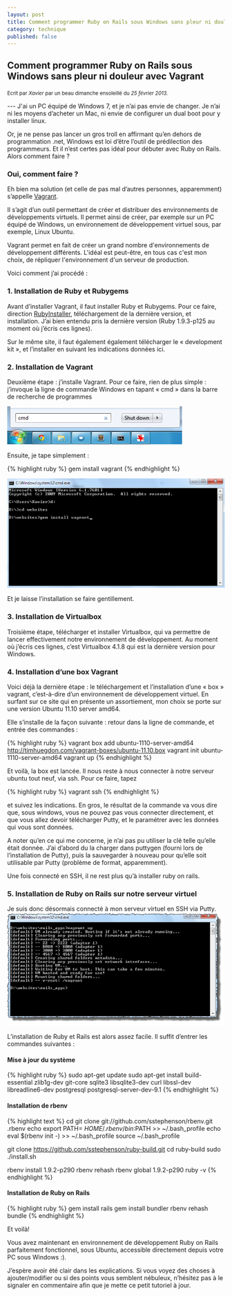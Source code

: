```yaml
---
layout: post
title: Comment programmer Ruby on Rails sous Windows sans pleur ni douleur avec Vagrant
category: technique
published: false
---
```

<h2 class="text-center">Comment programmer Ruby on Rails sous Windows sans pleur ni douleur avec Vagrant</h2>
<p class="muted text-center"><small>Ecrit par <em>Xavier</em> par un beau dimanche ensoleillé du <em>25 février 2013.</em> </small></p>
---
J'ai un PC équipé de Windows 7, et je n’ai pas envie de changer. Je n’ai ni les moyens d’acheter un Mac, ni envie de configurer un dual boot pour y installer linux. 

Or, je ne pense pas lancer un gros troll en affirmant qu’en dehors de programmation .net, Windows est loi d’être l’outil de prédilection des programmeurs. Et il n’est certes pas idéal pour débuter avec Ruby on Rails.
Alors comment faire ?

### Oui, comment faire ?

Eh bien ma solution (et celle de pas mal d’autres personnes, apparemment) s’appelle [Vagrant](http://www.vagrantup.com/).

Il s’agit d’un outil permettant de créer et distribuer des environnements de développements virtuels. Il permet ainsi de créer, par exemple sur un PC équipé de Windows, un environnement de développement virtuel sous, par exemple, Linux Ubuntu.

Vagrant permet en fait de créer un grand nombre d'environnements de développement différents. L'idéal est peut-être, en tous cas c'est mon choix, de répliquer l'environnement d'un serveur de production.

Voici comment j’ai procédé :

### 1. Installation de Ruby et Rubygems
Avant d’installer Vagrant, il faut installer Ruby et Rubygems. Pour ce faire, direction [RubyInstaller](http://rubyinstaller.org/), téléchargement de la dernière version, et installation. J’ai bien entendu pris la dernière version (Ruby 1.9.3-p125 au moment où j’écris ces lignes).

Sur le même site, il faut également également télécharger le « development kit », et l’installer en suivant les indications données ici.

### 2. Installation de Vagrant
Deuxième étape : j’installe Vagrant. Pour ce faire, rien de plus simple : j’invoque la ligne de commande Windows en tapant « cmd » dans la barre de recherche de programmes

![SideBlog - installation de Vagrant](/assets/images/1.png)

Ensuite, je tape simplement :

{% highlight ruby %}
gem install vagrant
{% endhighlight %}

![SideBlog - installation de Vagrant](/assets/images/2.png)

Et je laisse l’installation se faire gentillement.

### 3. Installation de Virtualbox

Troisième étape, télécharger et installer Virtualbox, qui va permettre de lancer effectivement notre environnement de développement. Au moment où j’écris ces lignes, c’est Virtualbox 4.1.8 qui est la dernière version pour Windows.

### 4. Installation d’une box Vagrant

Voici déjà la dernière étape : le téléchargement et l’installation d’une « box » vagrant, c’est-à-dire d’un environnement de développement virtuel. En surfant sur ce site qui en présente un assortiement, mon choix se porte sur une version Ubuntu 11.10 server amd64.

Elle s’installe de la façon suivante : retour dans la ligne de commande, et entrée des commandes :

{% highlight ruby %}
vagrant box add ubuntu-1110-server-amd64 http://timhuegdon.com/vagrant-boxes/ubuntu-11.10.box
vagrant init ubuntu-1110-server-amd64
vagrant up
{% endhighlight %}

Et voilà, la box est lancée. Il nous reste à nous connecter à notre serveur ubuntu tout neuf, via ssh. Pour ce faire, tapez

{% highlight ruby %}
vagrant ssh
{% endhighlight %}

et suivez les indications. En gros, le résultat de la commande va vous dire que, sous windows, vous ne pouvez pas vous connecter directement, et que vous allez devoir télécharger Putty, et le paramétrer avec les données qui vous sont données.

A noter qu’en ce qui me concerne, je n’ai pas pu utiliser la clé telle qu’elle était donnée. J’ai d’abord du la charger dans puttygen (fourni lors de l’installation de Putty), puis la sauvegarder à nouveau pour qu’elle soit utilisable par Putty (problème de format, apparemment).

Une fois connecté en SSH, il ne rest plus qu’à installer ruby on rails.

### 5. Installation de Ruby on Rails sur notre serveur virtuel

Je suis donc désormais connecté à mon serveur virtuel en SSH via Putty.
![SideBlog - installation de Vagrant](/assets/images/3.png)

L’installation de Ruby et Rails est alors assez facile. Il suffit d’entrer les commandes suivantes :

#### Mise à jour du système

{% highlight ruby %}
sudo apt-get update
sudo apt-get install build-essential zlib1g-dev git-core sqlite3 libsqlite3-dev curl libssl-dev libreadline6-dev postgresql postgresql-server-dev-9.1
{% endhighlight %}

#### Installation de rbenv

{% highlight text %}
cd
git clone git://github.com/sstephenson/rbenv.git .rbenv
echo export PATH= $HOME/.rbenv/bin:$PATH  >> ~/.bash_profile
echo eval $(rbenv init -)  >> ~/.bash_profile
source ~/.bash_profile

git clone https://github.com/sstephenson/ruby-build.git
cd ruby-build
sudo ./install.sh

rbenv install 1.9.2-p290
rbenv rehash
rbenv global 1.9.2-p290
ruby -v
{% endhighlight %}

#### Installation de Ruby on Rails

{% highlight ruby %}
gem install rails
gem install bundler
rbenv rehash
bundle
{% endhighlight %}

Et voilà!

Vous avez maintenant en environnement de développement Ruby on Rails parfaitement fonctionnel, sous Ubuntu, accessible directement depuis votre PC sous Windows :).

J’espère avoir été clair dans les explications. Si vous voyez des choses à ajouter/modifier ou si des points vous semblent nébuleux, n’hésitez pas à le signaler en commentaire afin que je mette ce petit tutoriel à jour.

